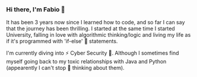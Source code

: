 ### Hi there, I'm Fabio 👋

It has been 3 years now since I learned how to code, and so far I can say that the journey has been thrilling. 
I started at the same time I started University, falling in love with algorithmic thinking/logic and living my life as if 
it's programmed with 'if-else' 🤔 statements.

I'm currently diving into ⚡ Cyber Security 🌱. Although I sometimes find myself going back to my toxic relationships 
with Java and Python (appearently I can't stop 💬 thinking about them).

